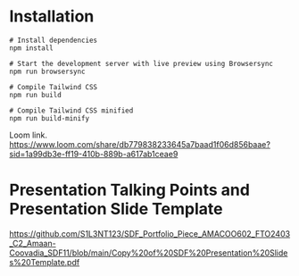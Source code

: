 # Installation

```
# Install dependencies
npm install

# Start the development server with live preview using Browsersync
npm run browsersync

# Compile Tailwind CSS
npm run build

# Compile Tailwind CSS minified
npm run build-minify

```
Loom link.
https://www.loom.com/share/db779838233645a7baad1f06d856baae?sid=1a99db3e-ff19-410b-889b-a617ab1ceae9

# Presentation Talking Points and Presentation Slide Template
https://github.com/S1L3NT123/SDF_Portfolio_Piece_AMACOO602_FTO2403_C2_Amaan-Coovadia_SDF11/blob/main/Copy%20of%20SDF%20Presentation%20Slides%20Template.pdf
